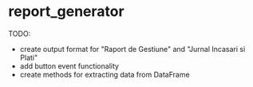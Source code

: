 # report_generator

TODO: 
 - create output format for "Raport de Gestiune" and "Jurnal Incasari si Plati"
 - add button event functionality
 - create methods for extracting data from DataFrame
